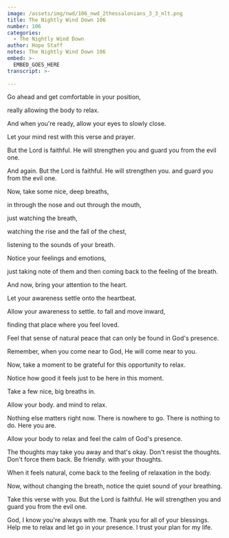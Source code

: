 ```yaml
---
image: /assets/img/nwd/106_nwd_2thessalonians_3_3_nlt.png
title: The Nightly Wind Down 106
number: 106
categories:
  - The Nightly Wind Down
author: Hope Staff
notes: The Nightly Wind Down 106
embed: >-
  EMBED_GOES_HERE
transcript: >-
  
---
```

Go ahead and get comfortable in your position,

really allowing the body to relax.

And when you're ready, allow your eyes to slowly close.

Let your mind rest with this verse and prayer.

But the Lord is faithful. He will strengthen you and guard you from the evil one.

And again. But the Lord is faithful. He will strengthen you. and guard you from the evil one.

Now, take some nice, deep breaths,

in through the nose and out through the mouth,

just watching the breath,

watching the rise and the fall of the chest,

listening to the sounds of your breath.

Notice your feelings and emotions,

just taking note of them and then coming back to the feeling of the breath.

And now, bring your attention to the heart.

Let your awareness settle onto the heartbeat.

Allow your awareness to settle. to fall and move inward,

finding that place where you feel loved.

Feel that sense of natural peace that can only be found in God's presence.

Remember, when you come near to God, He will come near to you.

Now, take a moment to be grateful for this opportunity to relax.

Notice how good it feels just to be here in this moment.

Take a few nice, big breaths in.

Allow your body. and mind to relax.

Nothing else matters right now. There is nowhere to go. There is nothing to do. Here you are.

Allow your body to relax and feel the calm of God's presence.

The thoughts may take you away and that's okay. Don't resist the thoughts. Don't force them back. Be friendly. with your thoughts.

When it feels natural, come back to the feeling of relaxation in the body.

Now, without changing the breath, notice the quiet sound of your breathing.

Take this verse with you. But the Lord is faithful. He will strengthen you and guard you from the evil one.

God, I know you're always with me. Thank you for all of your blessings. Help me to relax and let go in your presence. I trust your plan for my life.


